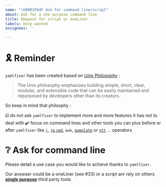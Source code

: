 ```yaml
---
name: "\U0001F64F Ask for command line/script"
about: Ask for a one purpose command line
title: Request for script or oneLiner
labels: help wanted
assignees: ''

---
```


# 🎗️ Reminder

`yamlfixer` has been created based on [Unix Philosophy](https://en.wikipedia.org/wiki/Unix_philosophy) :

> The Unix philosophy emphasizes building simple, short, clear, modular, and extensible code that can be easily maintained and repurposed by developers other than its creators. 

So keep in mind that philsophy :

☑️ do not ask `yamlfixer` to implement more and more features it has not to deal with
✔️ focus on command lines and other tools you can plus before or after `yamlfixer` like [`|`](https://youtu.be/bKzonnwoR2I), [`jq`](https://stedolan.github.io/jq/),[`sed`](https://en.wikipedia.org/wiki/Sed), `awk`, [`gomplate`](https://docs.gomplate.ca/) or [`ytt`](https://carvel.dev/ytt/) ... operators

# ❔ Ask for command line

Please detall a use case you would like to achieve thanks to `yamlfixer`.

Our answser could be a oneLiner (see #33) or a script anr rely on others [**single purpose**](https://en.wikipedia.org/wiki/Unix_philosophy#Do_One_Thing_and_Do_It_Well) third party tools
